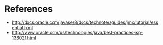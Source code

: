 # References

* http://docs.oracle.com/javase/8/docs/technotes/guides/jmx/tutorial/essential.html
* http://www.oracle.com/us/technologies/java/best-practices-jsp-136021.html
